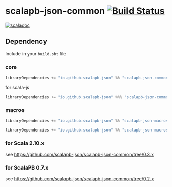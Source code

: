 # scalapb-json-common [![Build Status](https://travis-ci.org/scalapb-json/scalapb-json-common.svg?branch=master)](https://travis-ci.org/scalapb-json/scalapb-json-common)
[![scaladoc](https://javadoc-badge.appspot.com/io.github.scalapb-json/scalapb-json-common_2.12.svg?label=scaladoc)](https://javadoc-badge.appspot.com/io.github.scalapb-json/scalapb-json-common_2.12/scalapb_json/index.html?javadocio=true)

## Dependency

Include in your `build.sbt` file

### core

```scala
libraryDependencies += "io.github.scalapb-json" %% "scalapb-json-common" % "0.6.0-M2"
```

for scala-js

```scala
libraryDependencies += "io.github.scalapb-json" %%% "scalapb-json-common" % "0.6.0-M2"
```

### macros

```scala
libraryDependencies += "io.github.scalapb-json" %% "scalapb-json-macros" % "0.6.0-M2"
```

```scala
libraryDependencies += "io.github.scalapb-json" %% "scalapb-json-macros-java" % "0.6.0-M2"
```

### for Scala 2.10.x

see https://github.com/scalapb-json/scalapb-json-common/tree/0.3.x

### for ScalaPB 0.7.x

see https://github.com/scalapb-json/scalapb-json-common/tree/0.2.x
